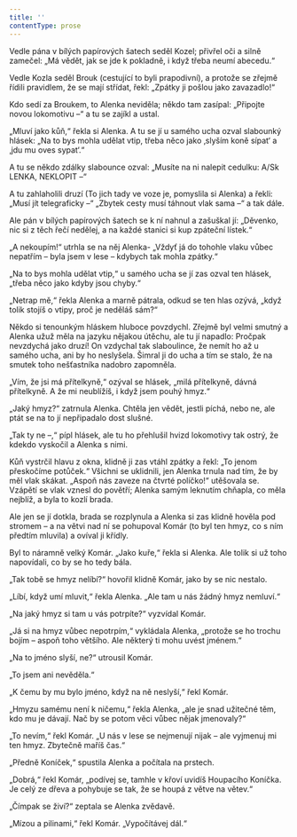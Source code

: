 ```yaml
---
title: ''
contentType: prose
---
```


Vedle pána v bílých papírových šatech seděl Kozel; přivřel oči a silně zamečel: „Má vědět, jak se jde k pokladně, i když třeba neumí abecedu.“

Vedle Kozla seděl Brouk (cestující to byli prapodivní), a protože se zřejmě řídili pravidlem, že se mají střídat, řekl: „Zpátky ji pošlou jako zavazadlo!“

Kdo sedí za Broukem, to Alenka neviděla; někdo tam zasípal: „Připojte novou lokomotivu –“ a tu se zajíkl a ustal.

„Mluví jako kůň,“ řekla si Alenka. A tu se jí u samého ucha ozval slabounký hlásek: „Na to bys mohla udělat vtip, třeba něco jako ‚slyším koně sípat‘ a ‚jdu mu oves sypat‘.“

A tu se někdo zdálky slabounce ozval: „Musíte na ni nalepit cedulku: A/Sk LENKA, NEKLOPIT –“

A tu zahlaholili druzí (To jich tady ve voze je, pomyslila si Alenka) a řekli: „Musí jít telegraficky –“ „Zbytek cesty musí táhnout vlak sama –“ a tak dále.

Ale pán v bílých papírových šatech se k ní nahnul a zašuškal jí: „Děvenko, nic si z těch řečí nedělej, a na každé stanici si kup zpáteční lístek.“

„A nekoupím!“ utrhla se na něj Alenka- „Vždyť já do tohohle vlaku vůbec nepatřím – byla jsem v lese – kdybych tak mohla zpátky.“

„Na to bys mohla udělat vtip,“ u samého ucha se jí zas ozval ten hlásek, „třeba něco jako kdyby jsou chyby.“

„Netrap mě,“ řekla Alenka a marně pátrala, odkud se ten hlas ozývá, „když tolik stojíš o vtipy, proč je neděláš sám?“

Někdo si tenounkým hláskem hluboce povzdychl. Zřejmě byl velmi smutný a Alenka užuž měla na jazyku nějakou útěchu, ale tu jí napadlo: Pročpak nevzdychá jako druzí! On vzdychal tak slaboulince, že nemít ho až u samého ucha, ani by ho neslyšela. Šimral ji do ucha a tím se stalo, že na smutek toho nešťastníka nadobro zapomněla.

„Vím, že jsi má přítelkyně,“ ozýval se hlásek, „milá přítelkyně, dávná přítelkyně. A že mi neublížíš, i když jsem pouhý hmyz.“

„Jaký hmyz?“ zatrnula Alenka. Chtěla jen vědět, jestli píchá, nebo ne, ale ptát se na to jí nepřipadalo dost slušné.

„Tak ty ne –,“ pípl hlásek, ale tu ho přehlušil hvizd lokomotivy tak ostrý, že kdekdo vyskočil a Alenka s nimi.

Kůň vystrčil hlavu z okna, klidně ji zas vtáhl zpátky a řekl: „To jenom přeskočíme potůček.“ Všichni se uklidnili, jen Alenka trnula nad tím, že by měl vlak skákat. „Aspoň nás zaveze na čtvrté políčko!“ utěšovala se. Vzápětí se vlak vznesl do povětří; Alenka samým leknutím chňapla, co měla nejblíž, a byla to kozlí brada.

Ale jen se jí dotkla, brada se rozplynula a Alenka si zas klidně hověla pod stromem – a na větvi nad ní se pohupoval Komár (to byl ten hmyz, co s ním předtím mluvila) a ovíval ji křídly.

Byl to náramně velký Komár. „Jako kuře,“ řekla si Alenka. Ale tolik si už toho napovídali, co by se ho tedy bála.

„Tak tobě se hmyz nelíbí?“ hovořil klidně Komár, jako by se nic nestalo.

„Líbí, když umí mluvit,“ řekla Alenka. „Ale tam u nás žádný hmyz nemluví.“

„Na jaký hmyz si tam u vás potrpíte?“ vyzvídal Komár.

„Já si na hmyz vůbec nepotrpím,“ vykládala Alenka, „protože se ho trochu bojím – aspoň toho většího. Ale některý ti mohu uvést jménem.“

„Na to jméno slyší, ne?“ utrousil Komár.

„To jsem ani nevěděla.“

„K čemu by mu bylo jméno, když na ně neslyší,“ řekl Komár.

„Hmyzu samému není k ničemu,“ řekla Alenka, „ale je snad užitečné těm, kdo mu je dávají. Nač by se potom věci vůbec nějak jmenovaly?“

„To nevím,“ řekl Komár. „U nás v lese se nejmenují nijak – ale vyjmenuj mi ten hmyz. Zbytečně maříš čas.“

„Předně Koníček,“ spustila Alenka a počítala na prstech.

„Dobrá,“ řekl Komár, „podívej se, tamhle v křoví uvidíš Houpacího Koníčka. Je celý ze dřeva a pohybuje se tak, že se houpá z větve na větev.“

„Čímpak se živí?“ zeptala se Alenka zvědavě.

„Mízou a pilinami,“ řekl Komár. „Vypočítávej dál.“
